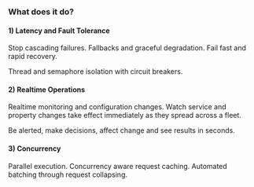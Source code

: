 ### What does it do?

#### 1) Latency and Fault Tolerance

Stop cascading failures. Fallbacks and graceful degradation. Fail fast and rapid recovery.

Thread and semaphore isolation with circuit breakers.

#### 2) Realtime Operations

Realtime monitoring and configuration changes. Watch service and property changes take effect immediately as they spread across a fleet.

Be alerted, make decisions, affect change and see results in seconds.

#### 3) Concurrency

Parallel execution. Concurrency aware request caching. Automated batching through request collapsing.